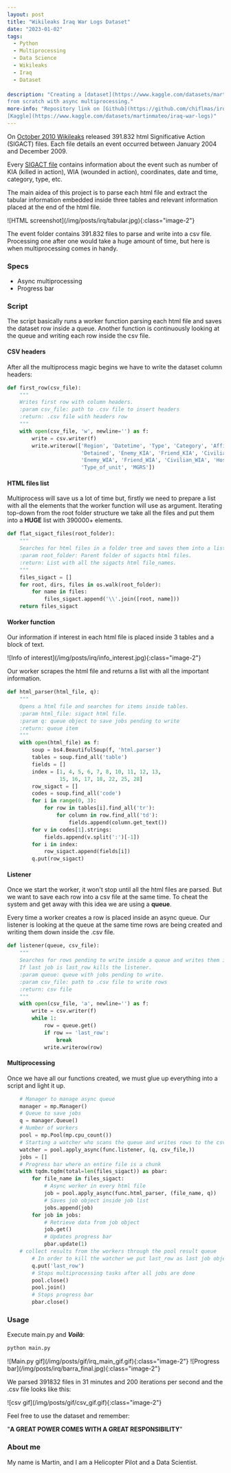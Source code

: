 ```yaml
---
layout: post
title: "Wikileaks Iraq War Logs Dataset"
date: "2023-01-02"
tags: 
  - Python
  - Multiprocessing
  - Data Science
  - Wikileaks
  - Iraq
  - Dataset

description: "Creating a [dataset](https://www.kaggle.com/datasets/martinmateo/iraq-war-logs) from [Wikileak's Iraq War Logs](https://www.wikileaks.org/War-Diary-Iraq-War-Logs.html)
from scratch with async multiprocessing."  
more-info: "Repository link on [Github](https://github.com/chiflmas/irq_dataset) and
[Kaggle](https://www.kaggle.com/datasets/martinmateo/iraq-war-logs)"
---
```

On [October 2010 Wikileaks](https://www.wikileaks.org/War-Diary-Iraq-War-Logs.html) released 391.832 html
Significative Action (SIGACT) files. Each file details an event occurred between January 2004 and December 2009. 

Every [SIGACT file](https://wikileaks.org/irq/event/2007/05/IRQ20070510n1.html) contains information about the event such as number of KIA (killed in action), WIA (wounded in action),
coordinates, date and time, category, type, etc.

The main aidea of this project is to parse each html file and extract the tabular information embedded inside three tables and
relevant information placed at the end of the html file.

<span class="image-center">
  ![HTML screenshot](/img/posts/irq/tabular.jpg){:class="image-2"}
</span>

The event folder contains 391.832 files to parse and write into a csv file. Processing one after one would take a huge
amount of time, but here is when multiprocessing comes in handy.


### Specs

- Async multiprocessing
- Progress bar

### Script

The script basically runs a worker function parsing each html file and saves the dataset row inside a queue.
Another function is continuously looking at the queue and writing each row inside the csv file.

#### CSV headers

After all the multiprocess magic begins we have to write the dataset column headers:

```python
def first_row(csv_file):
    """
    Writes first row with column headers.
    :param csv_file: path to .csv file to insert headers
    :return: .csv file with headers row
    """
    with open(csv_file, 'w', newline='') as f:
        write = csv.writer(f)
        write.writerow(['Region', 'Datetime', 'Type', 'Category', 'Affiliation',
                        'Detained', 'Enemy_KIA', 'Friend_KIA', 'Civilian_KIA', 'Host_nation_KIA',
                        'Enemy_WIA', 'Friend_WIA', 'Civilian_WIA', 'Host_nation_WIA', 'Complex_attack',
                        'Type_of_unit', 'MGRS'])
```


#### HTML files list

Multiprocess will save us a lot of time but, firstly we need to prepare a list with all the elements that the worker function
will use as argument. Iterating top-down from the root folder structure we take all the files and put them into a **HUGE** list with 390000+
elements.

```python
def flat_sigact_files(root_folder):
    """
    Searches for html files in a folder tree and saves them into a list.
    :param root_folder: Parent folder of sigacts html files.
    :return: List with all the sigacts html file_names.
    """
    files_sigact = []
    for root, dirs, files in os.walk(root_folder):
        for name in files:
            files_sigact.append('\\'.join([root, name]))
    return files_sigact
```

#### Worker function

Our information if interest in each html file is placed inside 3 tables and a block of text.

<span class="image-center">
  ![Info of interest](/img/posts/irq/info_interest.jpg){:class="image-2"}
</span>

Our worker scrapes the html file and returns a list with all the important information.

```python
def html_parser(html_file, q):
    """
    Opens a html file and searches for items inside tables.
    :param html_file: sigact html file.
    :param q: queue object to save jobs pending to write
    :return: queue item
    """
    with open(html_file) as f:
        soup = bs4.BeautifulSoup(f, 'html.parser')
        tables = soup.find_all('table')
        fields = []
        index = [1, 4, 5, 6, 7, 8, 10, 11, 12, 13,
                 15, 16, 17, 18, 22, 25, 28]
        row_sigact = []
        codes = soup.find_all('code')
        for i in range(0, 3):
            for row in tables[i].find_all('tr'):
                for column in row.find_all('td'):
                    fields.append(column.get_text())
        for v in codes[1].strings:
            fields.append(v.split(':')[-1])
        for i in index:
            row_sigact.append(fields[i])
        q.put(row_sigact)
```

#### Listener

Once we start the worker, it won't stop until all the html files are parsed. But we want to save each row into a csv file
at the same time. To cheat the system and get away with this idea we are using a **queue**.

Every time a worker creates a row is placed inside an async queue. Our listener is looking at the queue at the same time
rows are being created and writing them down inside the .csv file.

```python
def listener(queue, csv_file):
    """
    Searches for rows pending to write inside a queue and writes them into a .csv file.
    If last job is last_row kills the listener.
    :param queue: queue with jobs pending to write.
    :param csv_file: path to .csv file to write rows
    :return: csv file
    """
    with open(csv_file, 'a', newline='') as f:
        write = csv.writer(f)
        while 1:
            row = queue.get()
            if row == 'last_row':
                break
            write.writerow(row)
```

#### Multiprocessing

Once we have all our functions created, we must glue up everything into a script and light it up.

```python
    # Manager to manage async queue
    manager = mp.Manager()
    # Queue to save jobs
    q = manager.Queue()
    # Number of workers
    pool = mp.Pool(mp.cpu_count())
    # Starting a watcher who scans the queue and writes rows to the csv file
    watcher = pool.apply_async(func.listener, (q, csv_file,))
    jobs = []
    # Progress bar where an entire file is a chunk
    with tqdm.tqdm(total=len(files_sigact)) as pbar:
        for file_name in files_sigact:
            # Async worker in every html file
            job = pool.apply_async(func.html_parser, (file_name, q))
            # Saves job object inside job list
            jobs.append(job)
        for job in jobs:
            # Retrieve data from job object
            job.get()
            # Updates progress bar
            pbar.update(1)
    # collect results from the workers through the pool result queue
        # In order to kill the watcher we put last_row as last job object
        q.put('last_row')
        # Stops multiprocessing tasks after all jobs are done
        pool.close()
        pool.join()
        # Stops progress bar
        pbar.close()
```

### Usage

Execute main.py and _**Voilà**_:
```bash
python main.py
```
<span class="image-center">
  ![Main.py gif](/img/posts/gif/irq_main_gif.gif){:class="image-2"}
</span>

<span class="image-center">
  ![Progress bar](/img/posts/irq/barra_final.jpg){:class="image-2"}
</span>

We parsed 391832 files in 31 minutes and 200 iterations per second and the .csv file looks like this:

<span class="image-center">
  ![csv gif](/img/posts/gif/csv_gif.gif){:class="image-2"}
</span>

Feel free to use the dataset and remember:

"**A GREAT POWER COMES WITH A GREAT RESPONSIBILITY**"

### About me

My name is Martin, and I am a Helicopter Pilot and a Data Scientist.
